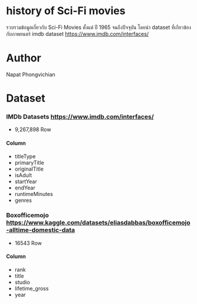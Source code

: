 # history of Sci-Fi movies
รวบรวมข้อมูลเกี่ยวกับ Sci-Fi Movies ตั้งแต่ ปี 1965 จนถึงปัจจุบัน
โดยนำ dataset ที่เกียวข้องกับภาพยนตร์ imdb dataset https://www.imdb.com/interfaces/

# Author
Napat Phongvichian

# Dataset

### IMDb Datasets https://www.imdb.com/interfaces/
+ 9,267,898 Row

#### Column
+ titleType       
+ primaryTitle    
+ originalTitle   
+ isAdult         
+ startYear       
+ endYear         
+ runtimeMinutes  
+ genres    


### Boxofficemojo https://www.kaggle.com/datasets/eliasdabbas/boxofficemojo-alltime-domestic-data
+ 16543 Row

#### Column
+ rank
+ title
+ studio
+ lifetime_gross
+ year
